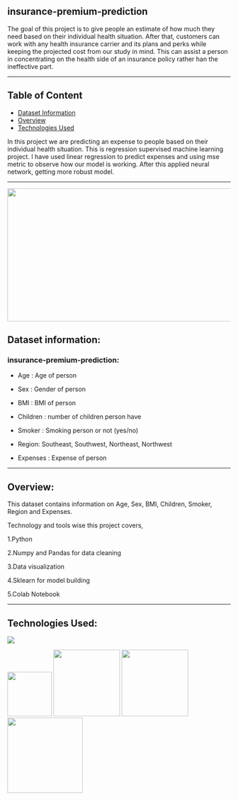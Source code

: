 ## insurance-premium-prediction
The goal of this project is to give people an estimate of how much they need based on their individual health situation. After that, customers can work with any health insurance carrier and its plans and perks while keeping the projected cost from our study in mind. This can assist a person in concentrating on the health side of an insurance policy rather han the ineffective part.

--------------------------------------------

## Table of Content

  * [Dataset Information](#dataset-information)
  * [Overview](#overview)
  * [Technologies Used](#technologies-used)


In this project we are predicting an expense to people based on their individual health situation. This is regression supervised machine learning project. I have used linear regression to predict expenses and using mse metric to observe how our model is working. After this applied neural network, getting more robust model.

---------------------------------------------------------------------------------------------------------------------------------------------------------------------------------
<img target="_blank" src="https://www.google.com/url?sa=i&url=https%3A%2F%2Fmedium.com%2F%40meruguakshay%2Finsurance-cost-prediction-using-linear-regression-155edd73cf94&psig=AOvVaw1rLyA7cLYHEvTKvywLBAtB&ust=1644130162585000&source=images&cd=vfe&ved=0CAsQjRxqFwoTCODn6qP95_UCFQAAAAAdAAAAABAD.eps" width=1000; height=300>

## Dataset information:

### insurance-premium-prediction:

* Age : Age of person

* Sex : Gender of person 

* BMI : BMI of person

* Children : number of children person have

* Smoker : Smoking person or not (yes/no)

* Region: Southeast, Southwest, Northeast, Northwest

* Expenses : Expense of person

--------------------------------------------------------------------------------------------

## Overview:

This dataset contains information on Age, Sex, BMI, Children, Smoker, Region and Expenses. 

Technology and tools wise this project covers,

1.Python

2.Numpy and Pandas for data cleaning

3.Data visualization

4.Sklearn for model building

5.Colab Notebook

--------------------------------

## Technologies Used:

![](https://forthebadge.com/images/badges/made-with-python.svg)

[<img target="_blank" src="https://user-images.githubusercontent.com/32620288/139657460-40ef4562-76bd-43f5-bbca-47b6bd29863e.png" width=100>](https://numpy.org)    [<img target="_blank" src="https://upload.wikimedia.org/wikipedia/commons/thumb/e/ed/Pandas_logo.svg/450px-Pandas_logo.svg.png" width=150>](https://pandas.pydata.org)  [<img target="_blank" src="https://seaborn.pydata.org/_static/logo-wide-lightbg.svg" width=150>](https://seaborn.pydata.org) [<img target="_blank" src="https://matplotlib.org/_static/logo2_compressed.svg" width=170>](https://matplotlib.org)   
